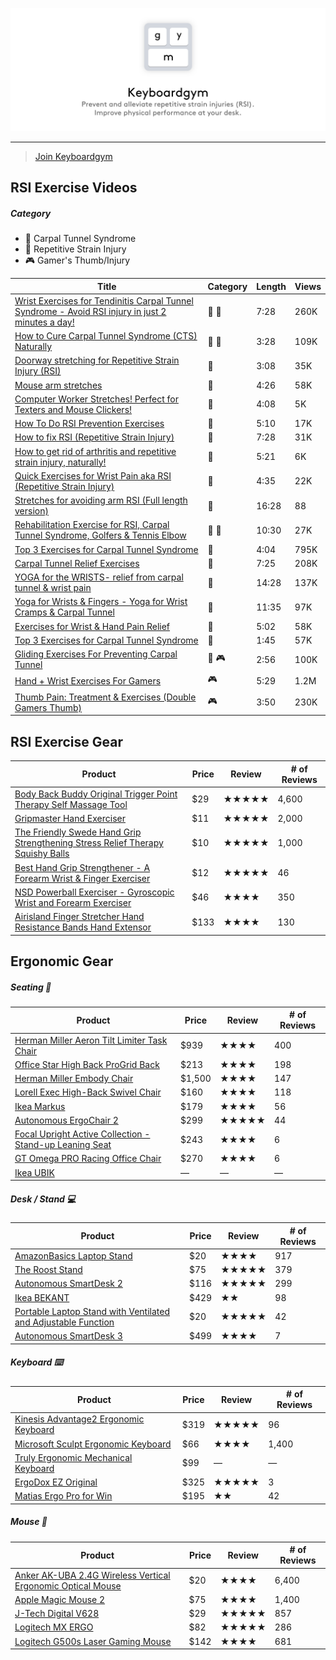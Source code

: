 ![cover](/cover.png)
- - -
> [Join Keyboardgym](https://upscri.be/201037/)

## RSI Exercise Videos

##### Category
- 🤚 Carpal Tunnel Syndrome
- 🔁 Repetitive Strain Injury
- 🎮 Gamer's Thumb/Injury


| Title | Category | Length | Views |
| ----- | ----- | ----- | ----- |
| [Wrist Exercises for Tendinitis Carpal Tunnel Syndrome - Avoid RSI injury in just 2 minutes a day!](https://youtu.be/fdD7CgN5FGg) | 🤚 🔁  | 7:28 | 260K |
| [How to Cure Carpal Tunnel Syndrome (CTS) Naturally](https://www.youtube.com/watch?v=UWrhlFd5ZaQ) | 🤚 🔁 | 3:28 | 109K |
| [Doorway stretching for Repetitive Strain Injury (RSI)](https://www.youtube.com/watch?v=0f790VjFct8) | 🔁 | 3:08 | 35K |
| [Mouse arm stretches](https://www.youtube.com/watch?v=Ub0UQpPzttc) | 🔁 | 4:26 | 58K |
| [Computer Worker Stretches! Perfect for Texters and Mouse Clickers!](https://www.youtube.com/watch?v=gYsa4t0h3n8) | 🔁 | 4:08 | 5K |
| [How To Do RSI Prevention Exercises](https://www.youtube.com/watch?v=BPBWIfKTZCI) | 🔁 | 5:10 | 17K |
| [How to fix RSI (Repetitive Strain Injury)](https://youtu.be/uHFAjWYNbA8) | 🔁 | 7:28 | 31K |
| [How to get rid of arthritis and repetitive strain injury, naturally!](https://www.youtube.com/watch?v=6otPtqoAriU) | 🔁 | 5:21 | 6K |
| [Quick Exercises for Wrist Pain aka RSI (Repetitive Strain Injury)](https://www.youtube.com/watch?v=6N7lR7ykxQI) | 🔁 | 4:35 | 22K |
| [Stretches for avoiding arm RSI (Full length version)](https://www.youtube.com/watch?v=bK0zjAAMYQ4) | 🔁  | 16:28 | 88 |
| [Rehabilitation Exercise for RSI, Carpal Tunnel Syndrome, Golfers & Tennis Elbow](https://www.youtube.com/watch?v=j1pypluO1rQ) | 🔁 🤚 | 10:30 | 27K |
| [Top 3 Exercises for Carpal Tunnel Syndrome](https://www.youtube.com/watch?v=gTxQqu9USC4) | 🤚 | 4:04 | 795K |
| [Carpal Tunnel Relief Exercises](https://www.youtube.com/watch?v=BHfKutz21do) | 🤚 | 7:25 | 208K |
| [YOGA for the WRISTS- relief from carpal tunnel & wrist pain](https://www.youtube.com/watch?v=uZP8JNQHH4A) | 🤚 | 14:28 | 137K |
| [Yoga for Wrists & Fingers - Yoga for Wrist Cramps & Carpal Tunnel](https://www.youtube.com/watch?v=tSD35Q15rm8) | 🤚 | 11:35 | 97K |
| [Exercises for Wrist & Hand Pain Relief](https://www.youtube.com/watch?v=fHD-oQucsbk) | 🤚 | 5:02 | 58K |
| [Top 3 Exercises for Carpal Tunnel Syndrome](https://www.youtube.com/watch?v=eLF56UG3HHI) | 🤚 | 1:45 | 57K |
| [Gliding Exercises For Preventing Carpal Tunnel](https://www.youtube.com/watch?v=pvzUMBYz7EM) | 🤚 🎮 | 2:56 | 100K |
| [Hand + Wrist Exercises For Gamers](https://www.youtube.com/watch?v=EiRC80FJbHU) | 🎮 | 5:29 | 1.2M |
| [Thumb Pain: Treatment & Exercises (Double Gamers Thumb)](https://www.youtube.com/watch?v=n-5m7M2Wv_M) | 🎮 | 3:50 | 230K |

## RSI Exercise Gear
| Product | Price | Review | # of Reviews |
| ----- | ----- | ----- | ----- |
| [Body Back Buddy Original Trigger Point Therapy Self Massage Tool](https://www.amazon.com/Body-Back-Original-Trigger-Therapy/dp/B005F9F5H4) | $29 | ★★★★★ | 4,600 |
| [Gripmaster Hand Exerciser](https://www.amazon.com/Grip-Master-Gripmaster-14003-BLK-Exerciser/dp/B0006GCBL4/ref=sr_1_2?s=sports-and-fitness&ie=UTF8&qid=1530225979&sr=1-2&keywords=prohands+gripmaster) | $11 | ★★★★★ | 2,000 |
| [The Friendly Swede Hand Grip Strengthening Stress Relief Therapy Squishy Balls](https://www.amazon.com/Friendly-Swede-Strengthening-Therapy-Squishy/dp/B07BKYDBZS) | $10 | ★★★★★ | 1,000 |
| [Best Hand Grip Strengthener - A Forearm Wrist & Finger Exerciser](https://www.amazon.com/dp/B075CK5R49/) | $12 | ★★★★★ | 46 |
| [NSD Powerball Exerciser - Gyroscopic Wrist and Forearm Exerciser](https://www.amazon.com/dp/B007MEWW6M/) | $46 | ★★★★ | 350 |
| [Airisland Finger Stretcher Hand Resistance Bands Hand Extensor ](https://www.amazon.com/Airisland-Stretcher-Resistance-Exerciser-Strengthener/dp/B071JL6PYZ/) | $133 | ★★★★ | 130 |


## Ergonomic Gear

##### Seating 🐒
| Product | Price | Review | # of Reviews |
| ----- | ----- | ----- | ----- |
| [Herman Miller Aeron Tilt Limiter Task Chair](https://www.amazon.com/Herman-Miller-Adjustable-Graphite-Pellicle/dp/B003M1C7XW) | $939 | ★★★★ | 400 |
| [Office Star High Back ProGrid Back ](https://www.amazon.com/Office-Star-FreeFlex-Adjustable-Multi-Function/dp/B00450P182?) | $213 | ★★★★ | 198 |
| [Herman Miller Embody Chair](https://www.amazon.com/Herman-Miller-Embody-Chair-Graphite/dp/B01DGM7ZKQ) | $1,500 | ★★★★ | 147 |
| [Lorell Exec High-Back Swivel Chair](https://www.amazon.com/Lorell-High-Back-Swivel-Chair-x28-1/dp/B0074GX2YE/ref=sr_1_1?ie=UTF8&qid=1454106378&sr=8-1&keywords=lorell+chair) | $160 | ★★★★ | 118 |
| [Ikea Markus](https://www.ikea.com/us/en/catalog/products/90289172/) | $179 | ★★★★ | 56 |
| [Autonomous ErgoChair 2](https://www.autonomous.ai/product/ergonomic-chair?utm_campaign=referrals&utm_source=addthis_referrals_link&utm_medium=a180e7&rid=a180e7#.WzjRDsXTzCI.link) | $299 | ★★★★★ | 44 |
| [Focal Upright Active Collection - Stand-up Leaning Seat          ](https://www.amazon.com/Focal-Upright-Collection-FWS-1000-BK-Stand-up/dp/B01GS4DVWK/ref=sr_1_1?ie=UTF8&qid=1529970077&sr=8-1&keywords=focal+pivot+seat) | $243 | ★★★★ | 6 |
| [GT Omega PRO Racing Office Chair](https://www.amazon.com/dp/B0145XTWIS/ref=cm_sw_r_tw_dp_U_x_upymBbZR3MAG4) | $270 | ★★★★ | 6 |
| [Ikea UBIK](https://qz.com/1299865/ikea-is-designing-an-ergonomic-chair-the-ubik-for-gamers-and-e-sports-players/) | — | — | — |

##### Desk / Stand 💻
| Product | Price | Review | # of Reviews |
| ----- | ----- | ----- | ----- |
| [AmazonBasics Laptop Stand](https://www.amazon.com/AmazonBasics-DSN-01750-SL-Laptop-Stand-Silver/dp/B00WRDS0AU/ref=sr_1_9?ie=UTF8&qid=1528176690&sr=8-9&keywords=laptop+elevator+stand) | $20 | ★★★★ | 917 |
| [The Roost Stand](https://www.therooststand.com/) | $75 | ★★★★★ | 379 |
| [Autonomous SmartDesk 2](https://www.autonomous.ai/product/standing-desk#.WzjclwtjsRQ.link?utm_campaign=referrals&utm_source=addthis_referrals_link&utm_medium=a180e7&rid=a180e7) | $116 | ★★★★★ | 299 |
| [Ikea BEKANT](https://www.ikea.com/us/en/catalog/products/S19022530/) | $429 | ★★ | 98 |
| [Portable Laptop Stand with Ventilated and Adjustable Function](https://www.amazon.co.uk/Portable-Ventilated-Adjustable-Function-Universal/dp/B0756B4HVP/ref=sr_1_3?ie=UTF8&qid=1527890304&sr=8-3&keywords=portable+laptop+stand) | $20 | ★★★★★ | 42 |
| [Autonomous SmartDesk 3](https://www.autonomous.ai/product/Autonomous-smart-desk-3?utm_campaign=referrals&utm_source=addthis_referrals_link&utm_medium=a180e7&rid=a180e7#.WzjUkKuA7iU.link) | $499 | ★★★★ | 7 |

##### Keyboard ⌨️
| Product | Price | Review | # of Reviews |
| ----- | ----- | ----- | ----- |
| [Kinesis Advantage2 Ergonomic Keyboard](https://www.amazon.com/Kinesis-Advantage2-Ergonomic-Keyboard-KB600/dp/B01KR1C5PY/ref=sr_1_2?ie=UTF8&qid=1530224583&sr=8-2&keywords=kinesis+advantage+keyboard) | $319 | ★★★★★ | 96 |
| [Microsoft Sculpt Ergonomic Keyboard](https://www.amazon.com/Microsoft-Ergonomic-Keyboard-Business-5KV-00001/dp/B00CYX26BC) | $66 | ★★★★ | 1,400 |
| [Truly Ergonomic Mechanical Keyboard](https://www.indiegogo.com/projects/perfected-keyboard-best-layout-infrared-switch#/) | $99 | — | — |
| [ErgoDox EZ Original](https://ergodox-ez.com/collections/frontpage/products/ergodox-ez-original?variant=40172130243) | $325 | ★★★★★ | 3 |
| [Matias Ergo Pro for Win](https://www.amazon.com/Matias-Ergo-Pro-for-Win/dp/B00ZWPR506) | $195 | ★★ | 42 |

##### Mouse 🐁
| Product | Price | Review | # of Reviews |
| ----- | ----- | ----- | ----- |
| [Anker AK-UBA 2.4G Wireless Vertical Ergonomic Optical Mouse](https://www.amazon.com/Anker-Wireless-Vertical-Ergonomic-Optical/dp/B00BIFNTMC) | $20 | ★★★★ | 6,400 |
| [Apple Magic Mouse 2 ](https://www.amazon.com/Apple-Magic-Mouse-2-MLA02LL/dp/B016QO5YNG) | $75 | ★★★★ | 1,400 |
| [J-Tech Digital V628](https://www.amazon.com/J-Tech-Digital-V628-Adjustable-Sensitivity/dp/B0759V6FZC/ref=sr_1_5?s=electronics&ie=UTF8&qid=1530225538&sr=1-5&keywords=ergonomic+mouse) | $29 | ★★★★★ | 857 |
| [Logitech MX ERGO](https://www.amazon.com/Logitech-Advanced-Wireless-Trackball-Windows/dp/B0753P1GTS) | $82 | ★★★★★ | 286 |
| [Logitech G500s Laser Gaming Mouse](https://www.amazon.com/Logitech-Gaming-Adjustable-Weight-Tuning/dp/B00CJD4HD2) | $142 | ★★★★ | 681 |
